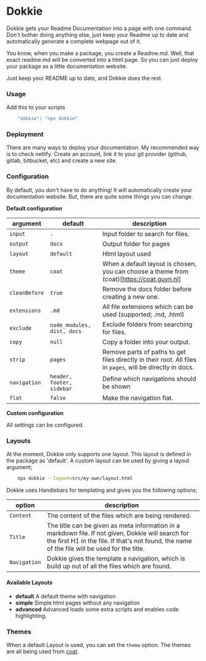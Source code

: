 # Dokkie

Dokkie gets your Readme Documentation into a page with one command. Don't bother doing anything else, just keep your Readme up to date and automatically generate a complete webpage out of it.

You know, when you make a package, you create a Readme.md. Well, that
exact readme.md will be converted into a html page. So you can just deploy
your package as a little documentation website.

Just keep your README up to date, and Dokkie does the rest.

### Usage

Add this to your scripts

```bash
    "dokkie": "npx dokkie"
```

### Deployment

There are many ways to deploy your documentation. My recommended way is to check netlify. Create an account, link it to your git provider (github, gitlab, bitbucket, etc) and create a new site.

### Configuration

By default, you don't have to do anything! It will automatically create your documentation website. But, there are quite some things you can change.

**Default configuration**

| argument      | default                    | description                                                                                                |
| ------------- | -------------------------- | ---------------------------------------------------------------------------------------------------------- |
| `input`       | `.`                        | Input folder to search for files.                                                                          |
| `output`      | `docs`                     | Output folder for pages                                                                                    |
| `layout`      | `default`                  | Html layout used                                                                                           |
| `theme`       | `coat`                     | When a default layout is chosen, you can choose a theme from (coat)[https://coat.guyn.nl]                  |
| `cleanBefore` | `true`                     | Remove the docs folder before creating a new one.                                                          |
| `extensions`  | `.md`                      | All file extensions which can be used (supported; .md, .html)                                              |
| `exclude`     | `node_modules, dist, docs` | Exclude folders from searching for files.                                                                  |
| `copy`        | `null`                     | Copy a folder into your output.                                                                            |
| `strip`       | `pages`                    | Remove parts of paths to get files directly in their root. All files in `pages`, will be directly in docs. |
| `navigation`  | `header, footer, sidebar`  | Define which navigations should be shown                                                                   |
| `flat`        | `false`                    | Make the navigation flat.                                                                                  |

**Custom configuration**

All settings can be configured.

### Layouts

At the moment, Dokkie only supports one layout. This layout is defined in the package as 'default'. A custom layout can be used by giving a layout argument;

```bash
    npx dokkie --layout=src/my-own/layout.html
```

Dokkie uses Handlebars for templating and gives you the following options;

| option       | description                                                                                                                                                                                         |
| ------------ | --------------------------------------------------------------------------------------------------------------------------------------------------------------------------------------------------- |
| `Content`    | The content of the files which are being rendered.                                                                                                                                                  |
| `Title`      | The title can be given as meta information in a markdown file. If not given, Dokkie will search for the first H1 in the file. If that's not found, the name of the file will be used for the title. |
| `Navigation` | Dokkie gives the template a navigation, which is build up out of all the files which are found.                                                                                                     |

#### Available Layouts

- **default** A default theme with navigation
- **simple** Simple html pages without any navigation
- **advanced** Advanced loads some extra scripts and enables code highlighting.

### Themes

When a default Layout is used, you can set the `theme` option. The themes are all being used from [coat](https://coat.guyn.nl).
